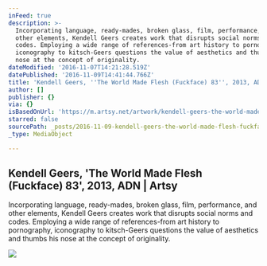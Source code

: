 ```yaml
---
inFeed: true
description: >-
  Incorporating language, ready-mades, broken glass, film, performance, and
  other elements, Kendell Geers creates work that disrupts social norms and
  codes. Employing a wide range of references-from art history to pornography,
  iconography to kitsch-Geers questions the value of aesthetics and thumbs his
  nose at the concept of originality.
dateModified: '2016-11-07T14:21:28.519Z'
datePublished: '2016-11-09T14:41:44.766Z'
title: 'Kendell Geers, ''The World Made Flesh (Fuckface) 83'', 2013, ADN | Artsy'
author: []
publisher: {}
via: {}
isBasedOnUrl: 'https://m.artsy.net/artwork/kendell-geers-the-world-made-flesh-fuckface-83'
starred: false
sourcePath: _posts/2016-11-09-kendell-geers-the-world-made-flesh-fuckface-83-2013-a.md
_type: MediaObject

---
```

<article style=""><h1>Kendell Geers, 'The World Made Flesh (Fuckface) 83', 2013, ADN | Artsy</h1><p>Incorporating language, ready-mades, broken glass, film, performance, and other elements, Kendell Geers creates work that disrupts social norms and codes. Employing a wide range of references-from art history to pornography, iconography to kitsch-Geers questions the value of aesthetics and thumbs his nose at the concept of originality.</p><img src="https://d32dm0rphc51dk.cloudfront.net/1DeuhUNQS-rkL5J-x21pYA/large.jpg" /></article>